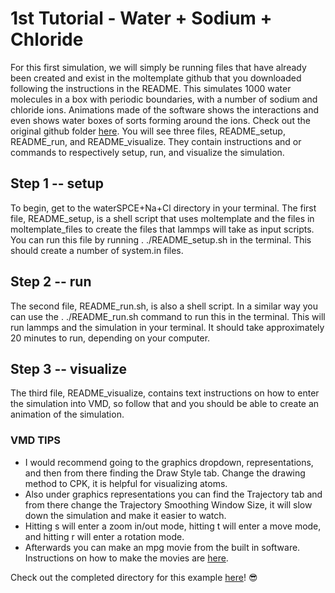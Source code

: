 # 1st Tutorial - Water + Sodium + Chloride

For this first simulation, we will simply be running files that have already been created and exist in the moltemplate github that you downloaded following the instructions in the README. This simulates 1000 water molecules in a box with periodic boundaries, with a number of sodium and chloride ions. Animations made of the software shows the interactions and even shows water boxes of sorts forming around the ions. Check out the original github folder [here](https://github.com/jewettaij/moltemplate/tree/master/examples/all_atom/force_field_explicit_parameters/waterSPCE%2BNa%2BCl). You will see three files, README_setup, README_run, and README_visualize. They contain instructions and or commands to respectively setup, run, and visualize the simulation.

## Step 1 -- setup
To begin, get to the waterSPCE+Na+Cl directory in your terminal. The first file, README_setup, is a shell script that uses moltemplate and the files in moltemplate_files to create the files that lammps will take as input scripts. You can run this file by running . ./README_setup.sh in the terminal. This should create a number of system.in files. 

## Step 2 -- run
The second file, README_run.sh, is also a shell script. In a similar way you can use the . ./README_run.sh command to run this in the terminal. This will run lammps and the simulation in your terminal. It should take approximately 20 minutes to run, depending on your computer. 

## Step 3 -- visualize
The third file, README_visualize, contains text instructions on how to enter the simulation into VMD, so follow that and you should be able to create an animation of the simulation. 
### VMD TIPS
* I would recommend going to the graphics dropdown, representations, and then from there finding the Draw Style tab. Change the drawing method to CPK, it is helpful for visualizing atoms. 
* Also under graphics representations you can find the Trajectory tab and from there change the Trajectory Smoothing Window Size, it will slow down the simulation and make it easier to watch. 
* Hitting s will enter a zoom in/out mode, hitting t will enter a move mode, and hitting r will enter a rotation mode. 
* Afterwards you can make an mpg movie from the built in software. Instructions on how to make the movies are [here](https://www.youtube.com/watch?v=lueqjpjo3yY).

Check out the completed directory for this example [here](../completed_examples/1-water_na_cl)! :sunglasses:
